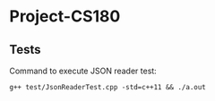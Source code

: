 # Project-CS180

## Tests

Command to execute JSON reader test:

```
g++ test/JsonReaderTest.cpp -std=c++11 && ./a.out
```